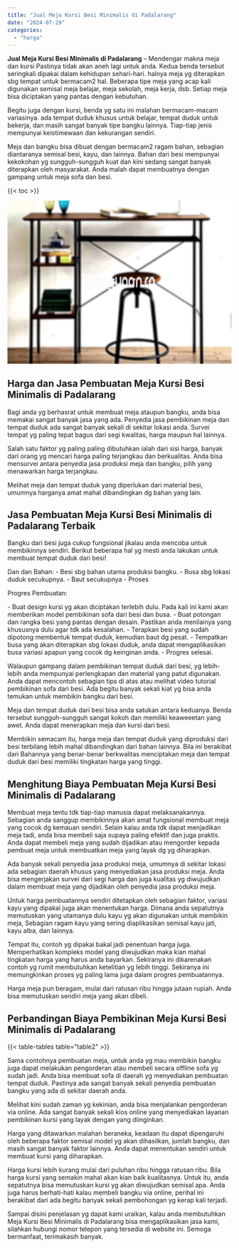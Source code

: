 ```yaml
---
title: "Jual Meja Kursi Besi Minimalis di Padalarang"
date: "2024-07-29"
categories: 
  - "harga"
---
```


**Jual Meja Kursi Besi Minimalis di Padalarang** – Mendengar makna meja dan kursi Pastinya tidak akan aneh lagi untuk anda. Kedua benda tersebut seringkali dipakai dalam kehidupan sehari-hari. halnya meja yg diterapkan sbg tempat untuk bermacam2 hal. Beberapa tipe meja yang acap kali digunakan semisal meja belajar, meja sekolah, meja kerja, dsb. Setiap meja bisa diciptakan yang pantas dengan kebutuhan.

Begitu juga dengan kursi, benda yg satu ini malahan bermacam-macam variasinya. ada tempat duduk khusus untuk belajar, tempat duduk untuk bekerja, dan masih sangat banyak tipe bangku lainnya. Tiap-tiap jenis mempunyai keistimewaan dan kekurangan sendiri.

Meja dan bangku bisa dibuat dengan bermacam2 ragam bahan, sebagian diantaranya semisal besi, kayu, dan lainnya. Bahan dari besi mempunyai kekokohan yg sungguh-sungguh kuat dan kini sedang sangat banyak diterapkan oleh masyarakat. Anda malah dapat membuatnya dengan gampang untuk meja sofa dan besi.

{{< toc >}}

![Jual Meja Kursi Besi Minimalis di Padalarang](/images/jual-meja-besi-murah24.png)

## Harga dan Jasa Pembuatan Meja Kursi Besi Minimalis di Padalarang

Bagi anda yg berhasrat untuk membuat meja ataupun bangku, anda bisa memakai sangat banyak jasa yang ada. Penyedia jasa pembikinan meja dan tempat duduk ada sangat banyak sekali di sekitar lokasi anda. Survei tempat yg paling tepat bagus dari segi kwalitas, harga maupun hal lainnya.

Salah satu faktor yg paling paling dibutuhkan ialah dari sisi harga, banyak dari orang yg mencari harga paling terjangkau dan berkualitas. Anda bisa mensurvei antara penyedia jasa produksi meja dan bangku, pilih yang menawarkan harga terjangkau.

Melihat meja dan tempat duduk yang diperlukan dari material besi, umumnya harganya amat mahal dibandingkan dg bahan yang lain.

## Jasa Pembuatan Meja Kursi Besi Minimalis di Padalarang Terbaik

Bangku dari besi juga cukup fungsional jikalau anda mencoba untuk membikinnya sendiri. Berikut beberapa hal yg mesti anda lakukan untuk membuat tempat duduk dari besi!

Dan dan Bahan: - Besi sbg bahan utama produksi bangku. - Busa sbg lokasi duduk secukupnya. - Baut secukupnya - Proses

Progres Pembuatan:

\- Buat design kursi yg akan diciptakan terlebih dulu. Pada kali ini kami akan memberikan model pembikinan sofa dari besi dan busa. - Buat potongan dan rangka besi yang pantas dengan desain. Pastikan anda menilainya yang khususnya dulu agar tdk ada kesalahan. - Terapkan besi yang sudah dipotong membentuk tempat duduk, kemudian baut dg pesat. - Tempatkan busa yang akan diterapkan sbg lokasi duduk, anda dapat mengaplikasikan busa variasi apapun yang cocok dg keinginan anda. - Progres selesai.

Walaupun gampang dalam pembikinan tempat duduk dari besi, yg lebih-lebih anda mempunyai perlengkapan dan material yang patut digunakan. Anda dapat mencontoh sebagian tips di atas atau melihat video tutorial pembikinan sofa dari besi. Ada begitu banyak sekali kiat yg bisa anda temukan untuk membikin bangku dari besi.

Meja dan tempat duduk dari besi bisa anda satukan antara keduanya. Benda tersebut sungguh-sungguh sangat kokoh dan memiliki keaweeetan yang awet. Anda dapat menerapkan meja dan kursi dari besi.

Membikin semacam itu, harga meja dan tempat duduk yang diproduksi dari besi terbilang lebih mahal dibandingkan dari bahan lainnya. Bila ini berakibat dari Bahannya yang benar-benar berkwalitas menciptakan meja dan tempat duduk dari besi memiliki tingkatan harga yang tinggi.

## Menghitung Biaya Pembuatan Meja Kursi Besi Minimalis di Padalarang

Membuat meja tentu tdk tiap-tiap manusia dapat melaksanakannya. Sebagian anda sanggup membikinnya akan amat fungsional membuat meja yang cocok dg kemauan sendiri. Selain kalau anda tdk dapat menjadikan meja tadi, anda bisa membeli saja supaya paling efektif dan juga praktis. Anda dapat membeli meja yang sudah dijadikan atau mengorder kepada pembuat meja untuk membuatkan meja yang layak dg yg diharapkan.

Ada banyak sekali penyedia jasa produksi meja, umumnya di sekitar lokasi ada sebagian daerah khusus yang menyediakan jasa produksi meja. Anda bisa mengerjakan survei dari segi harga dan juga kualitas yg diwujudkan dalam membuat meja yang dijadikan oleh penyedia jasa produksi meja.

Untuk harga pembuatannya sendiri ditetapkan oleh sebagian faktor, variasi kayu yang dipakai juga akan menentukan harga. Dimana anda sepatutnya memutuskan yang utamanya dulu kayu yg akan digunakan untuk membikin meja, Sebagian ragam kayu yang sering diaplikasikan semisal kayu jati, kayu alba, dan lainnya.

Tempat itu, contoh yg dipakai bakal jadi penentuan harga juga. Memperhatikan kompleks model yang diwujudkan maka kian mahal tingkatan harga yang harus anda bayarkan. Sekiranya ini dikarenakan contoh yg rumit membutuhkan ketelitian yg lebih tinggi. Sekiranya ini memungkinkan proses yg paling lama juga dalam progres pembuatannya.

Harga meja pun beragam, mulai dari ratusan ribu hingga jutaan rupiah. Anda bisa memutuskan sendiri meja yang akan dibeli.

## Perbandingan Biaya Pembikinan Meja Kursi Besi Minimalis di Padalarang

{{< table-tables table="table2" >}}

Sama contohnya pembuatan meja, untuk anda yg mau membikin bangku juga dapat melakukan pengorderan atau membeli secara offline sofa yg sudah jadi. Anda bisa membuat sofa di daerah yg menyediakan pembuatan tempat duduk. Pastinya ada sangat banyak sekali penyedia pembuatan bangku yang ada di sekitar daerah anda.

Melihat kini sudah zaman yg kekinian, anda bisa menjalankan pengorderan via online. Ada sangat banyak sekali kios online yang menyediakan layanan pembikinan kursi yang layak dengan yang diinginkan.

Harga yang ditawarkan malahan beraneka, keadaan itu dapat dipengaruhi oleh beberapa faktor semisal model yg akan dihasilkan, jumlah bangku, dan masih sangat banyak faktor lainnya. Anda dapat menentukan sendiri untuk membuat kursi yang diharapkan.

Harga kursi lebih kurang mulai dari puluhan ribu hingga ratusan ribu. Bila harga kursi yang semakin mahal akan kian baik kualitasnya. Untuk itu, anda sepatutnya bisa memutuskan kursi yg akan diwujudkan semisal apa. Anda juga harus berhati-hati kalau membeli bangku via online, perihal ini berakibat dari ada begitu banyak sekali pembohongan yg kerap kali terjadi.

Sampai disini penjelasan yg dapat kami uraikan, kalau anda membutuhkan Meja Kursi Besi Minimalis di Padalarang bisa mengaplikasikan jasa kami, silahkan hubungi nomor telepon yang tersedia di website ini. Semoga bermanfaat, terimakasih banyak.
